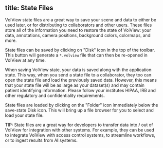 title: State Files
----

<style>
table {
  width: 100%;
}
</style>

VolView state files are a great way to save your scene and data to either be used later, or for distributing to collaborators and other users. These files store all of the information you need to restore the state of VolView: your data, annotations, camera positions, background colors, colormaps, and more. 

State files can be saved by clicking on "Disk" icon in the top of the toolbar. This button will generate a `*.volview` file that can then be re-opened in VolView at any time.

When saving VolView state, your data is saved along with the application state. This way, when you send a state file to a collaborator, they too can open the state file and load the previously saved data. However, this means that your state file will be as large as your dataset(s) and may contain patient identifying information.  Please follow your institutes HIPAA, IRB and other regulatory and confidentiality requirements.

State files are loaded by clicking on the "Folder" icon immediately below the save-state Disk icon.  This will bring up a file browser for you to select and load your state file.

TIP: State files are a great way for developers to transfer data into / out of VolView for integration with other systems.  For example, they can be used to integrate VolView with access control systems, to streamline workflows, or to ingest results from AI systems.
